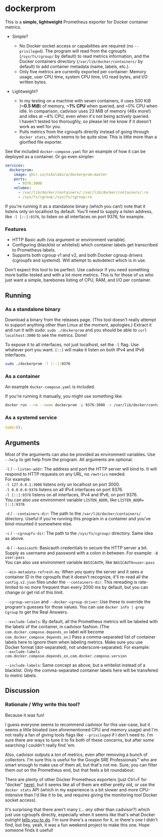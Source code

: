 # dockerprom

This is a **simple, lightweight** Prometheus exporter for Docker container metrics.

- Simple?
    - No Docker socket access or capabilities are required (no `--privileged`). The program will read from the cgroupfs (`/sys/fs/cgroup/` by default) to read metrics information, and the Docker containers directory (`/var/lib/docker/containers/` by default) to add container metadata (name, labels, etc.).
    - Only five metrics are currently exported per container: Memory usage, user CPU time, system CPU time, I/O read bytes, and I/O written bytes.

- Lightweight?
    - In my testing on a machine with seven containers, it uses 500 KiB (**~0.5 MiB**) of memory, **~1% CPU** when queried, and ~0% CPU when idle. In comparison, cadvisor uses 23 MiB of memory (46x more!) and idles at ~4% CPU, even when it's not being actively queried. \
    I haven't tested too thoroughly, so please let me know if it doesn't work as well for you.
    - Pulls metrics from the cgroupfs directly instead of going through `docker stats`, which seems to be quite slow. This is little more than a glorified file exporter.

See the included `docker-compose.yaml` for an example of how it can be deployed as a container. Or go even simpler:

```yaml
services:
  dockerprom:
    image: ghcr.io/nikolabura/dockerprom:master
    ports:
      - 9376:3000
    volumes:
      - /var/lib/docker/containers/:/var/lib/docker/containers/:ro
      - /sys/fs/cgroup:/sys/fs/cgroup:ro
```

If you're running it as a standalone binary (which you can!) note that it listens only on localhost by default. You'll need to supply a listen address, like `-l [::]:9376`, to listen on all interfaces on port 9376, for example.

### Features

- HTTP Basic auth (via argument or environment variable).
- Configuring (blacklist or whitelist) which container labels get transcribed to Prometheus labels.
- Supports both cgroup v1 and v2, and both Docker cgroup drivers (cgroupfs and systemd). Will attempt to autodetect which is in use.

Don't expect this tool to be perfect. Use cadvisor if you need something more battle-tested and with a lot more metrics. This is for those of us who just want a simple, barebones listing of CPU, RAM, and I/O per container.

## Running

### As a standalone binary

Download a binary from the releases page. (This tool doesn't really attempt to support anything other than Linux at the moment, apologies.) Extract it and run it with sudo: `sudo ./dockerprom` and you should be able to `curl localhost:3000` to see the metrics. Done!

To expose it to all interfaces, not just localhost, set the `-l` flag. Use whatever port you want. `[::]` will make it listen on both IPv4 and IPv6 interfaces.

```bash
sudo ./dockerprom -l [::]:9376
```

### As a container

An example `docker-compose.yaml` is included.

If you're running it manually, you might use something like:

```bash
docker run --rm --name dockerprom -p 9376:3000 -v /var/lib/docker/containers/:/conts:ro -v /sys/fs/cgroup:/cgfs:ro ghcr.io/nikolabura/dockerprom:master -d /conts -c /cgfs
```

### As a systemd service

```rust
todo!();
```


## Arguments

Most of the arguments can also be provided as environment variables. Use `--help` to get help from the program. All arguments are optional.

`-l` / `--listen-addr`: The address and port the HTTP server will bind to. It will respond to HTTP requests on any URL, no `/metrics` needed.  
For example:  
`-l 127.0.0.1:3000` listens only on localhost on port 3000.  
`-l 0.0.0.0:9376` listens on all IPv4 interfaces on port 9376.  
`-l [::]:9376` listens on all interfaces, IPv4 and IPv6, on port 9376.  
You can also use environment variable `LISTEN_ADDR`, like `LISTEN_ADDR=[::]:9376`

`-d` / `--containers-dir`: The path to the `/var/lib/docker/containers/` directory. Useful if you're running this program in a container and you've bind-mounted it somewhere else.

`-c` / `--cgroupfs-dir`: The path to the `/sys/fs/cgroup/` directory. Same idea as above.

`-B` / `--basicauth`: Basicauth credentials to secure the HTTP server a bit. Supply as username and password with a colon in between. For example: `-B user:pass`  
You can also use environment variable `BASICAUTH`, like `BASICAUTH=user:pass`

`--min-metadata-refresh-ms`: When you query the server and it sees a container ID in the cgroupfs that it doesn't recognize, it'll re-read all the `config.v2.json` files under the `--containers-dir`. This rereading is rate-limited to no more frequent than every 2000 ms by default, but you can change or get rid of this limit.

`--cgroup-version` and `--docker-cgroup-driver`: Use these to override the program's guesses for those values. You can use `docker info | grep Cgroup` to get the Real Answers.

`--exclude-labels`: By default, all the Prometheus metrics will be labeled with the labels of the container, in cadvisor fashion. (The `com.docker.compose.depends_on` label will become `com_docker_compose_depends_on`.) Pass a comma-separated list of container labels here to ignore them when labeling metrics. Make sure you use Docker format (dot-separated), not underscore-separated. For example:  
`--exclude-labels com.docker.compose.depends_on,com.docker.compose.version`

`--include-labels`: Same concept as above, but a whitelist instead of a blacklist. *Only* the comma-separated container labels here will be transfered to metric labels.


## Discussion

### Rationale / Why write this tool?

Because it was fun!

I guess everyone seems to recommend cadvisor for this use-case, but it seems a little bloated (see aforementioned CPU and memory usage) and I'm not really a fan of giving tools flags like `--privileged` if I don't need to. I'm sure there are ways to tune it to fix both of these concerns, but after some searching I couldn't really find 'em.

Also, cadvisor outputs a *ton* of metrics, even after removing a bunch of collectors. I'm sure this is useful for the Google SRE Professionals™ who are smart enough to make use of them all, but that's not me. Sure, you can filter them out on the Prometheus end, but that feels a bit roundabout.

There are plenty of other Docker Prometheus exporters (just Ctrl+F for "docker" [here](https://github.com/prometheus/prometheus/wiki/Default-port-allocations)), but it seems like all of them are either pretty old, or use the `docker stats` API (which in my experience is a bit slower and more CPU-intensive than I'd like it to be, and requires giving the monitoring tool Docker socket access).

It's surprising that there aren't many (... *any* other than cadvisor?) which just use cgroupfs directly, especially when it seems like that's what Docker outright [tells you to do](https://docs.docker.com/config/containers/runmetrics/#control-groups). I'm sure there's a reason for it, or there's one I didn't find, but hey, yeah, it was a fun weekend project to make this one. Hope someone finds it useful!

